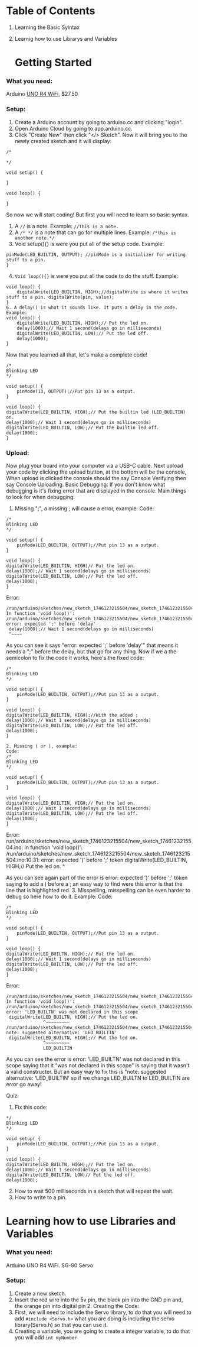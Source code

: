   # Table of Contents
1. Learning the Basic Syintax
2. Learnig how to use Librarys and Variables

   # Getting Started
### What you need:
Arduino [UNO R4 WiFi](https://store-usa.arduino.cc/products/uno-r4-wifi), $27.50
### Setup:
1. Create a Arduino account by going to arduino.cc and clicking "login".
2. Open Arduino Cloud by going to app.arduino.cc.
3. Click "Create  New" then click "</> Sketch".
Now it will bring you to the newly created sketch and it will display:
```
/*

*/

void setup() {
    
}

void loop() {
    
}
```
So now we will start coding! But first you will need to learn so basic syntax.
1. A ```//``` is a note. Example: ```//This is a note.```
2. A ```/* */``` is a note that can go for multiple lines. Example: ```/*this is another note.*/``` 
3. Void setup(){} is were you put all of the setup code. Example: 
```void setup(){
pinMode(LED_BUILTIN, OUTPUT); //pinMode is a initializer for writing stuff to a pin. 
}
```
4. ```Void loop(){}``` is were you put all the code to do the stuff. Example:
```
void loop() {
    digitalWrite(LED_BUILTIN, HIGH);//digitalWrite is where it writes stuff to a pin. digitalWrite(pin, value);
}
6. A delay() is what it sounds like. It puts a delay in the code. Example:
void loop() {
    digitalWrite(LED_BUILTIN, HIGH);// Put the led on.
    delay(1000);// Wait 1 second(delays go in milliseconds)
    digitalWrite(LED_BUILTIN, LOW);// Put the led off.
    delay(1000);
}
```
Now that you learned all that, let's make a complete code!
```
/*
Blinking LED
*/

void setup() {
    pinMode(13, OUTPUT);//Put pin 13 as a output.
}

void loop() {
digitalWrite(LED_BUILTIN, HIGH);// Put the builtin led (LED_BUILTIN) on.
delay(1000);// Wait 1 second(delays go in milliseconds)
digitalWrite(LED_BUILTIN, LOW);// Put the builtin led off.
delay(1000);
}
```
### Upload:
Now plug your board into your computer via a USB-C cable. Next upload your code by clicking the upload button, at the bottom will be the console, When upload is clicked the console should the say Console Verifying then say Console Uploading.
Basic Debugging:
If you don't know what debugging is it's fixing error that are displayed in the console. 
Main things to look for when debugging:
1. Missing ";", a missing ; will cause a error, example: 
Code:
```
/*
Blinking LED
*/

void setup() {
    pinMode(LED_BUILTIN, OUTPUT);//Put pin 13 as a output.
}

void loop() {
digitalWrite(LED_BUILTIN, HIGH)// Put the led on.
delay(1000);// Wait 1 second(delays go in milliseconds)
digitalWrite(LED_BUILTIN, LOW);// Put the led off.
delay(1000);
}
```
Error:
```
/run/arduino/sketches/new_sketch_1746123215504/new_sketch_1746123215504.ino: In function 'void loop()':
/run/arduino/sketches/new_sketch_1746123215504/new_sketch_1746123215504.ino:11:1: error: expected ';' before 'delay'
 delay(1000);// Wait 1 second(delays go in milliseconds)
 ^~~~~
```
As you can see it says "error: expected ';' before 'delay'" that means it needs a ";" before the delay, but that go for any thing. Now if we a the semicolon to fix the code it works, here's the fixed code: 

```
/*
Blinking LED
*/

void setup() {
    pinMode(LED_BUILTIN, OUTPUT);//Put pin 13 as a output.
}

void loop() {
digitalWrite(LED_BUILTIN, HIGH);//With the added ;
delay(1000);// Wait 1 second(delays go in milliseconds)
digitalWrite(LED_BUILTIN, LOW);// Put the led off.
delay(1000);
} 

2. Missing ( or ), example: 
Code:
/*
Blinking LED
*/

void setup() {
    pinMode(LED_BUILTIN, OUTPUT);//Put pin 13 as a output.
}

void loop() {
digitalWrite(LED_BUILTIN, HIGH;// Put the led on.
delay(1000);// Wait 1 second(delays go in milliseconds)
digitalWrite(LED_BUILTIN, LOW);// Put the led off.
delay(1000);
}
```
Error:
run/arduino/sketches/new_sketch_1746123215504/new_sketch_1746123215504.ino: In function 'void loop()':
/run/arduino/sketches/new_sketch_1746123215504/new_sketch_1746123215504.ino:10:31: error: expected ')' before ';' token
 digitalWrite(LED_BUILTIN, HIGH;// Put the led on.
                             ^

 As you can see again part of the error is error: expected ')' before ';' token saying to add a ) before a ;  an easy way to find were this error is that the line that is highlighted red.
3. Misspelling, misspelling can be even harder to debug so here how to do it. Example: Code: 
```
/*
Blinking LED
*/

void setup() {
    pinMode(LED_BUILTIN, OUTPUT);//Put pin 13 as a output.
}

void loop() {
digitalWrite(LED_BUILTN, HIGH);// Put the led on.
delay(1000);// Wait 1 second(delays go in milliseconds)
digitalWrite(LED_BUILTIN, LOW);// Put the led off.
delay(1000);
}
```
Error: 
```
/run/arduino/sketches/new_sketch_1746123215504/new_sketch_1746123215504.ino: In function 'void loop()':
/run/arduino/sketches/new_sketch_1746123215504/new_sketch_1746123215504.ino:10:14: error: 'LED_BUILTN' was not declared in this scope
 digitalWrite(LED_BUILTN, HIGH);// Put the led on.
              ^~~~~~~~~~
/run/arduino/sketches/new_sketch_1746123215504/new_sketch_1746123215504.ino:10:14: note: suggested alternative: 'LED_BUILTIN'
 digitalWrite(LED_BUILTN, HIGH);// Put the led on.
              ^~~~~~~~~~
              LED_BUILTIN
```
As you can see the error is error: 'LED_BUILTN' was not declared in this scope saying that it "was not declared in this scope" is saying that it wasn't a valid constructer. But an easy way to fix this is  "note: suggested alternative: 'LED_BUILTIN' so if we change LED_BUILTN to LED_BUILTIN are error go away!

Quiz:
1. Fix this code:
```
*/
Blinking LED
*/

void setup( {
    pinMode(LED_BUILTIN, OUTPUT);//Put pin 13 as a output.
}

void loop() {
digitalWrite(LED_BUILTN, HIGH);// Put the led on.
delay(1000);// Wait 1 second(delays go in milliseconds)
digitalWrite(LED_BUILTIN, LOW)// Put the led off.
delay(1000);
```
2. How to wait 500 milliseconds in a sketch that will repeat the wait.
3. How to write to a pin.






# Learning how to use Libraries and Variables
### What you need:
Arduino UNO R4 WiFi.
SG-90 Servo
### Setup:
1. Create a new sketch.
2. Insert the red wire into the 5v pin, the black pin into the GND pin and, the orange pin into digital pin 2. 
Creating the Code:
1. First, we will need to include the Servo library, to do that you will need to add 
```#include <Servo.h>``` what you are doing is including the servo library(Servo.h) so that you can use it. 
2. Creating a variable, you are going to create a integer variable, to do that you will add 
```int myNumber```


























